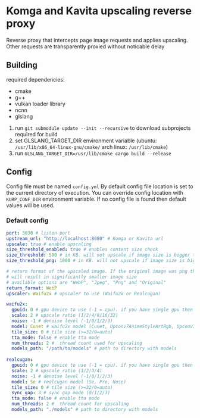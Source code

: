 # Komga and Kavita upscaling reverse proxy

Reverse proxy that intercepts page image requests and applies upscaling. Other requests are transparently proxied
without noticable delay

## Building

required dependencies:

- cmake
- g++
- vulkan loader library
- ncnn 
- glslang

1. run `git submodule update --init --recursive` to download subprojects required for build
2. set GLSLANG_TARGET_DIR environment variable (ubuntu: `/usr/lib/x86_64-linux-gnu/cmake/` arch linux: `/usr/lib/cmake`)
3. run `GLSLANG_TARGET_DIR=/usr/lib/cmake cargo build --release`


## Config

Config file must be named `config.yml`
By default config file location is set to the current directory of execution. You can override config location
with `KURP_CONF_DIR` environment variable. If no config file is found then default values will be used.

### Default config

```yaml
port: 3030 # listen port
upstream_url: "http://localhost:8080" # Komga or Kavita url
upscale: true # enable upscaling
size_threshold_enabled: true # enables content size check
size_threshold: 500 # in KB. will not upscale if image size is bigger than specified size
size_threshold_png: 1000 # in KB. will not upscale if image size is bigger than specified size. PNG only

# return format of the upscaled image. If the original image was png then converting for example to webp 
# will result in significantly smaller image size
# available options are "WebP", "Jpeg", "Png" and "Original"
return_format: WebP
upscaler: Waifu2x # upscaler to use (Waifu2x or Realcugan)

waifu2x:
  gpuid: 0 # gpu device to use (-1 = cpu). if you have single gpu then this should usually be 0
  scale: 2 # upscale ratio (1/2/4/8/16/32)
  noise: -1 # denoise level (-1/0/1/2/3)
  model: Cunet # waifu2x model (Cunet, Upconv7AnimeStyleArtRgb, Upconv7Photo)
  tile_size: 0 # tile size (>=32/0=auto)
  tta_mode: false # enable tta mode
  num_threads: 2 #  thread count used for upscaling
  models_path: "/path/to/models" # path to directory with models
  
realcugan:
  gpuid: 0 # gpu device to use (-1 = cpu). if you have single gpu then this should usually be 0
  scale: 2 # upscale ratio (1/2/3/4)
  noise: -1 # denoise level (-1/0/1/2/3)
  model: Se # realcugan model (Se, Pro, Nose)
  tile_size: 0 # tile size (>=32/0=auto)
  sync_gap: 3 # sync gap mode (0/1/2/3)
  tta_mode: false # enable tta mode
  num_threads: 2 #  thread count for upscaling
  models_path: "./models" # path to directory with models

```